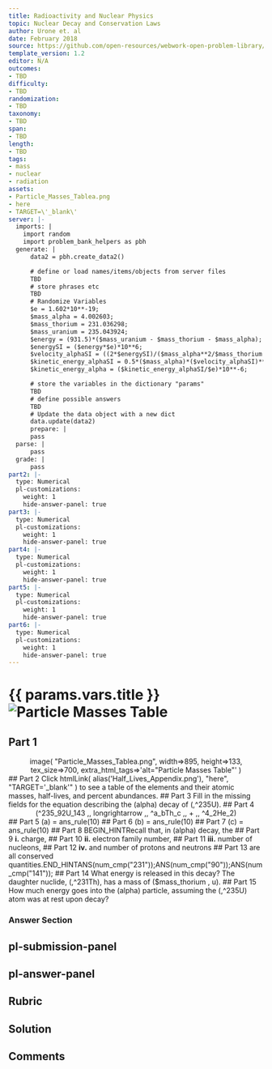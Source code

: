 ```yaml
---
title: Radioactivity and Nuclear Physics
topic: Nuclear Decay and Conservation Laws
author: Urone et. al
date: February 2018
source: https://github.com/open-resources/webwork-open-problem-library/tree/master/Contrib/BrockPhysics/College_Physics_Urone/31.Radioactivity_and_Nuclear_Physics/31-07.Tunneling/NU_U17-31-07-003.pg
template_version: 1.2
editor: N/A
outcomes:
- TBD
difficulty:
- TBD
randomization:
- TBD
taxonomy:
- TBD
span:
- TBD
length:
- TBD
tags:
- mass
- nuclear
- radiation
assets:
- Particle_Masses_Tablea.png
- here
- TARGET=\'_blank\'
server: |-
  imports: |
    import random
    import problem_bank_helpers as pbh
  generate: |
      data2 = pbh.create_data2()

      # define or load names/items/objects from server files
      TBD
      # store phrases etc
      TBD
      # Randomize Variables
      $e = 1.602*10**-19;
      $mass_alpha = 4.002603;
      $mass_thorium = 231.036298;
      $mass_uranium = 235.043924;
      $energy = (931.5)*($mass_uranium - $mass_thorium - $mass_alpha);
      $energySI = ($energy*$e)*10**6;
      $velocity_alphaSI = ((2*$energySI)/($mass_alpha**2/$mass_thorium + $mass_alpha))**(1/2);
      $kinetic_energy_alphaSI = 0.5*($mass_alpha)*($velocity_alphaSI)**2;
      $kinetic_energy_alpha = ($kinetic_energy_alphaSI/$e)*10**-6;

      # store the variables in the dictionary "params"
      TBD
      # define possible answers
      TBD
      # Update the data object with a new dict
      data.update(data2)
      prepare: |
      pass
  parse: |
      pass
  grade: |
      pass
part2: |-
  type: Numerical
  pl-customizations:
    weight: 1
    hide-answer-panel: true
part3: |-
  type: Numerical
  pl-customizations:
    weight: 1
    hide-answer-panel: true
part4: |-
  type: Numerical
  pl-customizations:
    weight: 1
    hide-answer-panel: true
part5: |-
  type: Numerical
  pl-customizations:
    weight: 1
    hide-answer-panel: true
part6: |-
  type: Numerical
  pl-customizations:
    weight: 1
    hide-answer-panel: true
---
```


# {{ params.vars.title }}![Particle Masses Table](Particle_Masses_Tablea.png)

## Part 1 
<center> image( "Particle_Masses_Tablea.png", width=>895, height=>133,  tex_size=>700, extra_html_tags=>'alt="Particle Masses Table"' ) </center> 
## Part 2 
Click  htmlLink( alias('Half_Lives_Appendix.png'), "here", "TARGET='_blank'" )  to see a table of the elements and their atomic masses, half-lives, and percent abundances. 
## Part 3 
Fill in the missing fields for the equation describing the (alpha) decay of (,^235U). 
## Part 4 
<center>(^235_92U_143 ,, longrightarrow ,, ^a_bTh_c ,, + ,, ^4_2He_2)</center> 
## Part 5 
(a) = ans_rule(10) 
## Part 6 
(b) = ans_rule(10) 
## Part 7 
(c) = ans_rule(10) 
## Part 8 
BEGIN_HINTRecall that, in (alpha) decay, the 
## Part 9 
<b>i.</b> charge, 
## Part 10 
<b>ii.</b> electron family number, 
## Part 11 
<b>iii.</b> number of nucleons, 
## Part 12 
<b>iv.</b> and number of protons and neutrons 
## Part 13 
are all conserved quantities.END_HINTANS(num_cmp("231"));ANS(num_cmp("90"));ANS(num_cmp("141")); 
## Part 14 
What energy is released in this decay? The daughter nuclide, (,^231Th), has a mass of ($mass_thorium , u). 
## Part 15 
How much energy goes into the (alpha) particle, assuming the (,^235U) atom was at rest upon decay? 


### Answer Section 


## pl-submission-panel 


## pl-answer-panel 


## Rubric 


## Solution 


## Comments 


